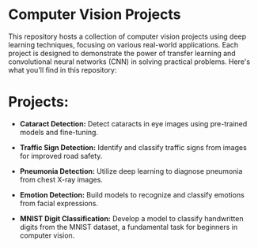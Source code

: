 # Computer Vision Projects
This repository hosts a collection of computer vision projects using deep learning techniques, focusing on various real-world applications. Each project is designed to demonstrate the power of transfer learning and convolutional neural networks (CNN) in solving practical problems. Here's what you'll find in this repository:

# Projects:
- **Cataract Detection:**
  Detect cataracts in eye images using pre-trained models and fine-tuning.

- **Traffic Sign Detection:**
Identify and classify traffic signs from images for improved road safety.

- **Pneumonia Detection:**
Utilize deep learning to diagnose pneumonia from chest X-ray images.

- **Emotion Detection:**
Build models to recognize and classify emotions from facial expressions.

- **MNIST Digit Classification:**
Develop a model to classify handwritten digits from the MNIST dataset, a fundamental task for beginners in computer vision.
